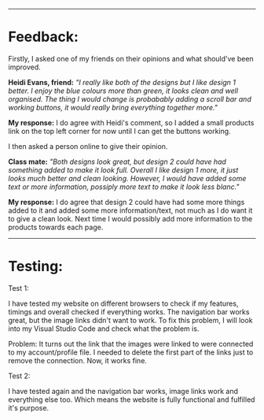 
---
# **Feedback:**

Firstly, I asked one of my friends on their opinions and what should've been improved.

**Heidi Evans, friend:** *"I really like both of the designs but I like design 1 better. I enjoy the blue colours more than green, it looks clean and well organised. The thing I would change is probabably adding a scroll bar and working buttons, it would really bring everything together more."*

**My response:** I do agree with Heidi's comment, so I added a small products link on the top left corner for now until I can get the buttons working.

I then asked a person online to give their opinion.

**Class mate:** *"Both designs look great, but design 2 could have had something added to make it look full. Overall I like design 1 more, it just looks much better and clean looking. However, I would have added some text or more information, possiply more text to make it look less blanc."*

**My response:** I do agree that design 2 could have had some more things added to it and added some more information/text, not much as I do want it to give a clean look. Next time I would possibly add more information to the products towards each page.

---

# **Testing:**

Test 1:

I have tested my website on different browsers to check if my features, timings and overall checked if everything works. The navigation bar works great, but the image links didn't want to work. To fix this problem, I will look into my Visual Studio Code and check what the problem is.

Problem: It turns out the link that the images were linked to were connected to my account/profile file. I needed to delete the first part of the links just to remove the connection. Now, it works fine.

Test 2:

I have tested again and the navigation bar works, image links work and everything else too. Which means the website is fully functional and fulfilled it's purpose.
